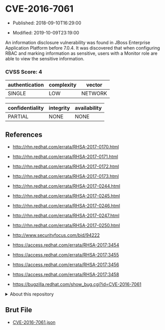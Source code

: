 # CVE-2016-7061

- Published: 2018-09-10T16:29:00

- Modified: 2019-10-09T23:19:00

An information disclosure vulnerability was found in JBoss Enterprise Application Platform before 7.0.4. It was discovered that when configuring RBAC and marking information as sensitive, users with a Monitor role are able to view the sensitive information.

### CVSS Score: **4**

| authentication | complexity | vector |
| --- | --- | --- |
| SINGLE | LOW | NETWORK |

| confidentiality | integrity | availability |
| --- | --- | --- |
| PARTIAL | NONE | NONE |

## References

* http://rhn.redhat.com/errata/RHSA-2017-0170.html

* http://rhn.redhat.com/errata/RHSA-2017-0171.html

* http://rhn.redhat.com/errata/RHSA-2017-0172.html

* http://rhn.redhat.com/errata/RHSA-2017-0173.html

* http://rhn.redhat.com/errata/RHSA-2017-0244.html

* http://rhn.redhat.com/errata/RHSA-2017-0245.html

* http://rhn.redhat.com/errata/RHSA-2017-0246.html

* http://rhn.redhat.com/errata/RHSA-2017-0247.html

* http://rhn.redhat.com/errata/RHSA-2017-0250.html

* http://www.securityfocus.com/bid/94222

* https://access.redhat.com/errata/RHSA-2017:3454

* https://access.redhat.com/errata/RHSA-2017:3455

* https://access.redhat.com/errata/RHSA-2017:3456

* https://access.redhat.com/errata/RHSA-2017:3458

* https://bugzilla.redhat.com/show_bug.cgi?id=CVE-2016-7061

<details>
<summary>About this repository</summary> 

  This repository is part of the project [Live Hack CVE](https://github.com/Live-Hack-CVE). Main website can be found [www.live-hack.org](https://www.live-hack.org) 
  
  Made by [Sn0wAlice](https://github.com/Sn0wAlice) for the people that care about security and need to have a feed of the latest CVEs. Hope you enjoy it, don't forget to star the repo and follow me on [Twitter](https://twitter.com/Sn0wAlice) and [Github](https://github.com/Sn0wAlice). And that is my [personnal website](https://www.alice-snow.me/)

  - [Home Page](https://github.com/Live-Hack-CVE)
  - [Framework](https://github.com/Live-Hack-CVE/cve-framework)
  - [CVE database](https://github.com/Live-Hack-CVE/full_database)
  - [Changelog](https://github.com/Live-Hack-CVE/Changelog)
</details>

## Brut File

* [CVE-2016-7061.json](https://raw.githubusercontent.com/Live-Hack-CVE/full_database/main/cves/2016/CVE-2016-7061.json)

